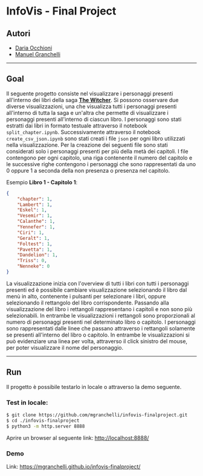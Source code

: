 # InfoVis - Final Project

## Autori
* [Daria Occhioni](https://github.com/dariucc)
* [Manuel Granchelli](https://github.com/mgranchelli)

--------------------------------------------------------------------------------
## Goal
Il seguente progetto consiste nel visualizzare i personaggi presenti all'interno dei libri della saga **[The Witcher](https://en.wikipedia.org/wiki/The_Witcher)**.
Si possono osservare due diverse visualizzazioni, una che visualizza tutti i personaggi presenti all'interno di tutta la saga e un'altra che permette di visualizzare i personaggi presenti all'interno di ciascun libro.
I personaggi sono stati estratti dai libri in formato testuale attraverso il notebook `split_chapter.ipynb`.
Successivamente attraverso il notebook `create_csv_json.ipynb` sono stati creati i file `json` per ogni libro utilizzati nella visualizzazione. Per la creazione dei seguenti file sono stati considerati solo i personaggi presenti per più della metà dei capitoli. I file contengono per ogni capitolo, una riga contenente il numero del capitolo e le successive righe contengono i personaggi che sono rappresentati da uno 0 oppure 1 a seconda della non presenza o presenza nel capitolo. 

Esempio **Libro 1 - Capitolo 1**:
```json
{
    "chapter": 1,
    "Lambert": 1,
    "Eskel": 1,
    "Vesemir": 1,
    "Calanthe": 1,
    "Yennefer": 1,
    "Ciri": 1,
    "Geralt": 1,
    "Foltest": 1,
    "Pavetta": 1,
    "Dandelion": 1,
    "Triss": 0,
    "Nenneke": 0
}
```

La visualizzazione inizia con l'overview di tutti i libri con tutti i personaggi presenti ed è possibile cambiare visualizzazione selezionando il libro dal menù in alto, contenente i pulsanti per selezionare i libri, oppure selezionando il rettangolo del libro corrispondente. Passando alla visualizzazione del libro i rettangoli rappresentano i capitoli e non sono più selezionabili.
In entrambe le visualizzazioni i rettangoli sono proporzionali al numero di personaggi presenti nel determinato libro o capitolo.
I personaggi sono rappresentati dalle linee che passano attraverso i rettangoli solamente se presenti all'interno del libro o capitolo.
In entrambe le visualizzazioni si può evidenziare una linea per volta, attraverso il click sinistro del mouse, per poter visualizzare il nome del personaggio.

--------------------------------------------------------------------------------

## Run
Il progetto è possibile testarlo in locale o attraverso la demo seguente.
### Test in locale:
```bash
$ git clone https://github.com/mgranchelli/infovis-finalproject.git
$ cd ./infovis-finalproject
$ python3 -m http.server 8888
```
Aprire un browser al seguente link: [http://localhost:8888/](http://localhost:8888/)

### Demo

Link: https://mgranchelli.github.io/infovis-finalproject/